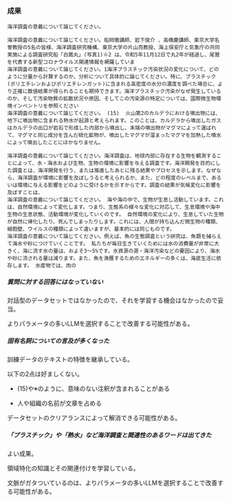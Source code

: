 ### 成果

```質問
海洋調査の意義について論じてください。
```

```epoch: 10, batch: 16, test: docs.txt
海洋調査の意義について論じてください。船岡徹講師、岩下俊介 、高橋慶講師、東京大学名誉教授の5名の皆様、海洋調査研究機構、東京大学の片山亮教授、海上保安庁と気象庁の共同実施による調査研究船「白鳳丸」(写真1)※2 は、令和5年11月12日で丸2年が経過し、尾鷲を代表する新型コロナウイルス関連情報を網羅していま
海洋調査の意義について論じてください。1海洋プラスチック汚染状況の変化について、どのように分量から計算するのか、分析について具体的に論じてください。特に、プラスチック(ポリエチレンおよびポリエチレンガット)に含まれる高密度の水分の濃度を調べた場合に、より正確に数値結果が得られることも期待できます。海洋プラスチック汚染がなぜ発生しているのか、そして汚染物質の拡散状況や原因、そしてこの汚染源の特定については、国際微生物環境インベントリを参照ください
海洋調査の意義について論じてください。 (15)  火山第2のカルデラにおける噴出物には、地下に噴出物に含まれる熱水が起源と考えられます。このことは、カルデラから噴出したガスはカルデラの出口が岩石で形成した内部から噴出し、末端の噴出物がマグマによって運ばれて、マグマと同じ成分を含んだ硫化鉱物が、噴出したマグマが溜まったマグマを加熱した噴水によって噴出したことにほかなりません。
```

```epoch: 10, batch:16, test: docs_dummy.txt
海洋調査の意義について論じてください。海洋調査は、地球内部に存在する生物を観測することによって、水・海水および生物、生物の環境に影響を与える調査です。海洋開発を目的にした調査とは、海洋開発を行う、または推進したあとに残る結果やプロセスを示します。なぜなら、海洋調査が環境に影響を及ぼしうると考えられるか、また、どの程度のレベルまで、あるいは環境に与える影響をどのように受けるかを示すからです。調査の結果が気候変化に影響を及ぼすことは、
海洋調査の意義について論じてください。 海や海の中で、生物が生息し活動しています。これは、自然環境によって変化します。つまり、生態系の様々な変化に対応して、生息環境や海中生物の生息状態、活動環境が変化していくのです。 自然環境の変化により、生息していた生物が自然に帰化したり、死んでしまったりします。これには、人間が持ち込んだ微生物の種類、細胞壁、ウイルスの種類によって違いますが、基本的には同じものです。
海洋調査の意義について論じてください。例えば、魚の生態調査という研究は、魚類を捕らえて海水や砂につけていくことです。 私たちが毎日生きていくためには水の消費量が非常に大きく、海に流す水の量は、およそ3～5%です。水資源の源・海洋汚染などの要因により、海水や砂に流される量は減ります。また、魚を漁獲するためのエネルギーの多くは、海底生活に依存します。 水産物では、肉の
```

##### 質問に対する回答にはなっていない

対話型のデータセットではなかったので、それを学習する機会はなかったので妥当。

よりパラメータの多いLLMを選択することで改善する可能性がある。

##### 固有名詞についての言及が多くなった

訓練データのテキストの特徴を継承している。

以下の2点は好ましくない。

- (15)や※のように、意味のない注釈が含まれることがある

- 人や組織の名前が文章を占める

データセットのクリアランスによって解消できる可能性がある。

##### 「プラスチック」や「熱水」など海洋調査と関連性のあるワードは出てきた

よい成果。

領域特化の知識とその関連付けを学習している。

文脈がガタついているのは、よりパラメータの多いLLMを選択することで改善する可能性がある。